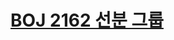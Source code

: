 # [BOJ 2162 선분 그룹](https://www.acmicpc.net/problem/2162)
<!--tags: ds, dsu, geom, line segment intersection check-->
